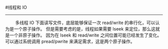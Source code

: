 #线程和 IO
***

&emsp;&emsp;
多线程 IO 下面读写文件，底层能够保证一次 read/write 的串行化，可以认为是一个原子操作。
但是需要考虑的是，线程如果需要 lseek 来定位，那么这就是一个非原子操作。
因为在 lseek 和 read/write 之间位置可能已经发生了变化。
可以通过系统调用 pread/pwrite 来满足需求，这是两个原子操作。